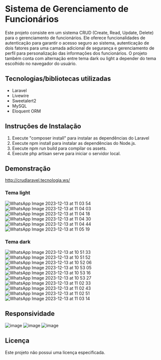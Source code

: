 
# Sistema de Gerenciamento de Funcionários
Este projeto consiste em um sistema CRUD (Create, Read, Update, Delete) para o gerenciamento de funcionários. Ele oferece funcionalidades de autenticação para garantir o acesso seguro ao sistema, autenticação de dois fatores para uma camada adicional de segurança e gerenciamento de perfil para personalização das informações dos funcionários. O projeto também conta com alternação entre tema dark ou light a depender do tema escolhido no navegador do usuário.

## Tecnologias/bibliotecas utilizadas
- Laravel
- Livewire
- Sweetalert2
- MySQL
- Eloquent ORM

## Instruções de Instalação
1. Execute "composer install" para instalar as dependências do Laravel
2. Execute npm install para instalar as dependências do Node.js.
3. Execute npm run build para compilar os assets.
4. Execute php artisan serve para iniciar o servidor local.

## Demonstração

http://crudlaravel.tecnologia.ws/

### Tema light

![WhatsApp Image 2023-12-13 at 11 03 54](https://github.com/Pablo-Roldao/crud-laravel/assets/69702891/2beac845-e699-4980-9c8d-20f079941611)
![WhatsApp Image 2023-12-13 at 11 04 03](https://github.com/Pablo-Roldao/crud-laravel/assets/69702891/ca6034aa-569e-4ec0-bab2-a52ceda5130a)
![WhatsApp Image 2023-12-13 at 11 04 18](https://github.com/Pablo-Roldao/crud-laravel/assets/69702891/e6181404-d5eb-4fe6-968d-90302f4923f3)
![WhatsApp Image 2023-12-13 at 11 04 30](https://github.com/Pablo-Roldao/crud-laravel/assets/69702891/b1bf1ae9-8c8a-42e5-a73b-5e6875a09ae1)
![WhatsApp Image 2023-12-13 at 11 04 44](https://github.com/Pablo-Roldao/crud-laravel/assets/69702891/ee141ddd-bc8b-4c37-8405-290a70039be7)
![WhatsApp Image 2023-12-13 at 11 05 19](https://github.com/Pablo-Roldao/crud-laravel/assets/69702891/5fbc090f-88bd-4bbf-8742-d9835d96b6dd)

### Tema dark

![WhatsApp Image 2023-12-13 at 10 51 33](https://github.com/Pablo-Roldao/crud-laravel/assets/69702891/26989fbd-0d7b-45ac-ac4a-4038f519ff16)
![WhatsApp Image 2023-12-13 at 10 51 52](https://github.com/Pablo-Roldao/crud-laravel/assets/69702891/58d5c90d-443b-44de-ae4b-46f8e4932566)
![WhatsApp Image 2023-12-13 at 10 52 06](https://github.com/Pablo-Roldao/crud-laravel/assets/69702891/13da97db-cd24-4f8e-a02f-28acbca07323)
![WhatsApp Image 2023-12-13 at 10 53 05](https://github.com/Pablo-Roldao/crud-laravel/assets/69702891/b96f8dd1-bf22-401a-86ea-24cbdff8fcbb)
![WhatsApp Image 2023-12-13 at 10 53 16](https://github.com/Pablo-Roldao/crud-laravel/assets/69702891/f749bb11-71d0-413e-98c8-87b4eccbd2e3)
![WhatsApp Image 2023-12-13 at 10 53 27](https://github.com/Pablo-Roldao/crud-laravel/assets/69702891/32492286-aa4c-4610-b11f-e2a902236508)
![WhatsApp Image 2023-12-13 at 11 02 33](https://github.com/Pablo-Roldao/crud-laravel/assets/69702891/166e6e42-6b7b-4ab6-a8b1-530bdcbc2cdf)
![WhatsApp Image 2023-12-13 at 11 02 43](https://github.com/Pablo-Roldao/crud-laravel/assets/69702891/508e4c08-f2d6-41a2-9116-8bfabf224370)
![WhatsApp Image 2023-12-13 at 11 02 51](https://github.com/Pablo-Roldao/crud-laravel/assets/69702891/5d5693cb-34ab-4e92-b892-9c46d66dae31)
![WhatsApp Image 2023-12-13 at 11 03 14](https://github.com/Pablo-Roldao/crud-laravel/assets/69702891/2ac0c038-23cf-4ce2-8343-142a084680e7)

## Responsividade
![image](https://github.com/Pablo-Roldao/crud-laravel/assets/69702891/6d696fa4-725f-4334-baf5-c26718855de7)
![image](https://github.com/Pablo-Roldao/crud-laravel/assets/69702891/85e7199b-3a60-436f-84a6-fcd6a094f16b)
![image](https://github.com/Pablo-Roldao/crud-laravel/assets/69702891/2d565f65-3bc4-4e69-9ff3-e02a94512ab8)




## Licença
Este projeto não possui uma licença especificada.
